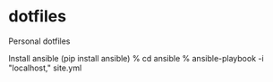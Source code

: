 dotfiles
========

Personal dotfiles

Install ansible (pip install ansible)
% cd ansible
% ansible-playbook -i "localhost," site.yml
